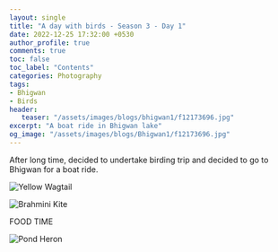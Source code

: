 ```yaml
---
layout: single
title: "A day with birds - Season 3 - Day 1"
date: 2022-12-25 17:32:00 +0530
author_profile: true
comments: true
toc: false
toc_label: "Contents"
categories: Photography
tags:
- Bhigwan
- Birds
header:
   teaser: "/assets/images/blogs/bhigwan1/f12173696.jpg"
excerpt: "A boat ride in Bhigwan lake"
og_image: "/assets/images/blogs/Bhigwan1/f12173696.jpg"
---
```


After long time, decided to undertake birding trip and decided to go to Bhigwan for a boat ride. 

![Yellow Wagtail]({{site.url}}/assets/images/blogs/bhigwan1/f12173696.jpg)

![Brahmini Kite]({{site.url}}/assets/images/blogs/bhigwan1/f12805120.jpg)


FOOD TIME

![Pond Heron]({{site.url}}/assets/images/blogs/bhigwan1/blog-1-2.jpg)




